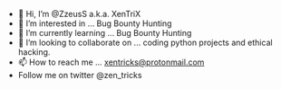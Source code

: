 - 👋 Hi, I’m @ZzeusS a.k.a. XenTriX
- 👀 I’m interested in ... Bug Bounty Hunting
- 🌱 I’m currently learning ... Bug Bounty Hunting
- 💞️ I’m looking to collaborate on ... coding python projects and ethical hacking.
- 📫 How to reach me ... xentricks@protonmail.com
- Follow me on twitter @zen_tricks

<!---
ZzeusS/XenTriX is a ✨ special ✨ repository because its `README.md` (this file) appears on your GitHub profile.
You can click the Preview link to take a look at your changes.
--->
